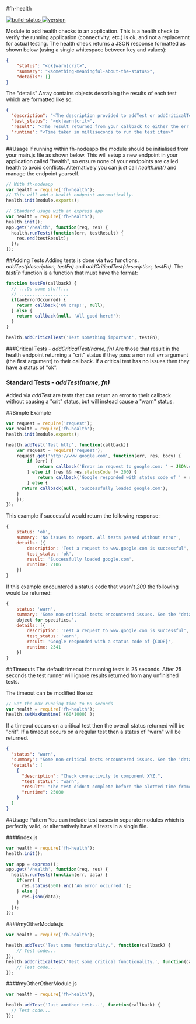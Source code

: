 #fh-health

[![build-status](https://travis-ci.org/feedhenry-staff/fh-health.svg?branch=master)
](https://travis-ci.org/feedhenry-staff/fh-health.svg?branch=master)[![version](https://badge.fury.io/js/fh-health.svg)
](https://badge.fury.io/js/fh-health.svg)

Module to add health checks to an application. This is a health check to 
verify the running application (connectivity, etc.) is ok, and not a replacemnt 
for actual testing. The health check returns a JSON response formatted as shown 
below (using a single whitespace between key and values):

```json
{
    "status": "<ok|warn|crit>",
    "summary": "<something-meaningful-about-the-status>",
    "details": []
}
```

The "details" Array contains objects describing the results of each test which 
are formatted like so.

```json
{
  "description": "<The description provided to addTest or addCriticalTest function>",
  "test_status": "<ok|warn|crit>",
  "result": "<The result returned from your callback to either the err or result paramater>",
  "runtime": "<Time taken in milliseconds to run the test item>"
}
```


##Usage
If running within fh-nodeapp the module should be initialised from your main.js 
file as shown below. This will setup a new endpoint in your application called 
"health", so ensure none of your endpoints are called health to avoid 
conflicts. Alternatively you can just call *health.init()* and manage the 
endpoint yourself.

```javascript
// With fh-nodeapp
var health = require('fh-health');
// This will add a health endpoint automatically.
health.init(module.exports);

// Standard usage with an express app
var health = require('fh-health');
health.init();
app.get('/health', function(req, res) {
  health.runTests(function(err, testResult) {
    res.end(testResult);
  });
});
```

##Adding Tests
Adding tests is done via two functions. *addTest(description, testFn)* and 
*addCriticalTest(description, testFn)*. The *testFn* function is a function 
that must have the format:

```javascript
function testFn(callback) {
  // ...Do some stuff...
  // ...................
  if(anErrorOccurred) {
    return callback('Oh crap!', null);
  } else {
    return callback(null, 'All good here!');
  }
}

health.addCriticalTest('Test something important', testFn);
```

###Critical Tests - *addCriticalTest(name, fn)*
Are those that result in the health endpoint returning a "crit" status if they 
pass a non null *err* argument (the first argument) to their callback. If a 
critical test has no issues then they have a status of "ok".

### Standard Tests - *addTest(name, fn)*
Added via *addTest* are tests that can return an error to their callback 
without causing a "crit" status, but will instead cause a "warn" status.


##Simple Example

```javascript
var request = require('request');
var health = require('fh-health');
health.init(module.exports);

health.addTest('Test http', function(callback){
	var request = require('request');
	request.get('http://www.google.com', function(err, res, body) {
		if (err) {
			return callback('Error in request to google.com: ' + JSON.stringify(err));
		} else if (res && res.statusCode != 200) {
			return callback('Google responded with status code of ' + res.statusCode);
		} else {
      return callback(null, 'Successfully loaded google.com');
    }
	});
});
```

This example if successful would return the following response:

```javascript
{
    status: 'ok',
    summary: 'No issues to report. All tests passed without error',
    details: [{
        description: 'Test a request to www.google.com is successful',
        test_status: 'ok',
        result: 'Successfully loaded google.com',
        runtime: 2106
    }]
}
```

If this example encountered a status code that wasn't *200* the following would 
be returned:


```javascript
{
    status: 'warn',
    summary: 'Some non-critical tests encountered issues. See the "details" 
    object for specifics.',
    details: [{
        description: 'Test a request to www.google.com is successful',
        test_status: 'warn',
        result: 'Google responded with a status code of {CODE}',
        runtime: 2341
    }]
}
```

##Timeouts
The default timeout for running tests is 25 seconds. After 25 seconds the test 
runner will ignore results returned from any unfinished tests.

The timeout can be modified like so:

```javascript
// Set the max running time to 60 seconds
var health = require('fh-health');
health.setMaxRuntime( (60*1000) );
```

If a timeout occurs on a critical test then the overall status returned will 
be "crit". If a timeout occurs on a regular test then a status of "warn" will 
be returned.

```json
{
  "status": "warn",
  "summary": "Some non-critical tests encountered issues. See the 'details' object for specifics.",
  "details": [
    {
      "description": "Check connectivity to component XYZ.",
      "test_status": "warn",
      "result": "The test didn't complete before the alotted time frame.",
      "runtime": 25000
    }
  ]
}
```

##Usage Pattern
You can include test cases in separate modules which is perfectly valid, or 
alternatively have all tests in a single file.

####index.js

```javascript
var health = require('fh-health');
health.init();

var app = express();
app.get('/health', function(req, res) {
  health.runTests(function(err, data) {
    if(err) {
      res.status(500).end('An error occurred.');
    } else {
      res.json(data);
    }
  });
});
```

####myOtherModule.js
```javascript
var health = require('fh-health');

health.addTest('Test some functionality.', function(callback) {
	// Test code...
});
health.addCriticalTest('Test some critical functionality.', function(callback) {
	// Test code...
});
```

####myOtherOtherModule.js
```javascript
var health = require('fh-health');

health.addTest('Just another test...', function(callback) {
  // Test code...
});
```
